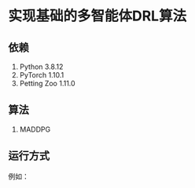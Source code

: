 # 实现基础的多智能体DRL算法
 
## 依赖
1. Python 3.8.12
2. PyTorch 1.10.1
3. Petting Zoo 1.11.0

## 算法
1.  MADDPG

## 运行方式
例如： 
```bash   
```

